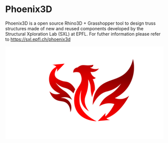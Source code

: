 # Phoenix3D

Phoenix3D is a open source Rhino3D + Grasshopper tool to design truss structures made of new and reused components developed by the Structural Xploration Lab (SXL) at EPFL.
For futher information please refer to https://sxl.epfl.ch/phoenix3d

![](graphics/Phoenix_Logo.png)
